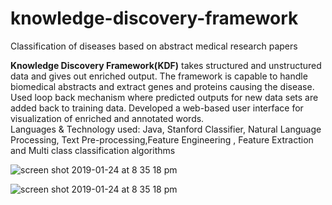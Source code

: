 # knowledge-discovery-framework
Classification of diseases based on abstract medical research papers

**Knowledge Discovery Framework(KDF)** takes structured and unstructured data and gives out enriched output. The framework is capable to handle biomedical abstracts and extract genes and proteins causing the disease. Used loop back mechanism where predicted outputs for new data sets are added back to training data. Developed a web-based user interface for visualization of enriched and annotated words. </br>
Languages & Technology used: Java, Stanford Classifier, Natural Language Processing, Text Pre-processing,Feature Engineering , Feature Extraction and Multi class classification algorithms</br>

![screen shot 2019-01-24 at 8 35 18 pm](https://user-images.githubusercontent.com/12842789/51723812-c6040680-2017-11e9-951a-4444eb64e2f9.png)

![screen shot 2019-01-24 at 8 35 18 pm](https://user-images.githubusercontent.com/12842789/51723812-c6040680-2017-11e9-951a-4444eb64e2f9.png)
